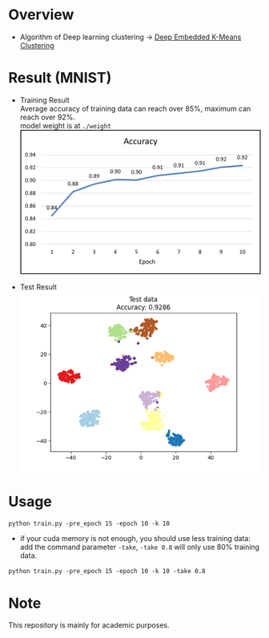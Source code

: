 # Overview
- Algorithm of Deep learning clustering -> [Deep Embedded K-Means Clustering](https://arxiv.org/abs/2109.15149)

# Result (MNIST)
- Training Result  
Average accuracy of training data can reach over 85%, maximum can reach over 92%.  
model weight is at `./weight`
![](assets/train.png)

- Test Result
![](weight/test.png)

# Usage
```
python train.py -pre_epoch 15 -epoch 10 -k 10
```
- if your cuda memory is not enough, you should use less training data:  
add the command parameter `-take`, `-take 0.8` will only use 80% training data. 
```
python train.py -pre_epoch 15 -epoch 10 -k 10 -take 0.8
```

# Note
This repository is mainly for academic purposes.
